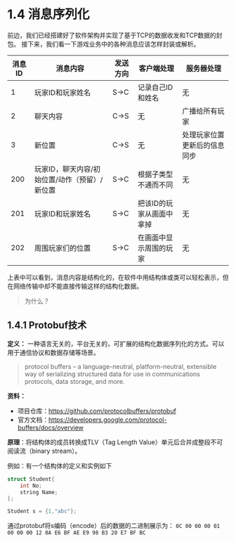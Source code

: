 # 1.4 消息序列化

前边，我们已经搭建好了软件架构并实现了基于TCP的数据收发和TCP数据的封包。
接下来，我们看一下游戏业务中的各种消息应该怎样封装或解析。

消息ID|消息内容|发送方向|客户端处理|服务器处理
-|-|-|-|-
1|玩家ID和玩家姓名|S->C|记录自己ID和姓名|无
2|聊天内容|C->S|无|广播给所有玩家
3|新位置|C->S|无|处理玩家位置更新后的信息同步
200|玩家ID，聊天内容/初始位置/动作（预留）/新位置|S->C|根据子类型不通而不同|无
201|玩家ID和玩家姓名|S->C|把该ID的玩家从画面中拿掉|无
202|周围玩家们的位置|S->C|在画面中显示周围的玩家|无

上表中可以看到，消息内容是结构化的，在软件中用结构体或类可以轻松表示，但在网络传输中却不能直接传输这样的结构化数据。

> 为什么？

## 1.4.1 Protobuf技术

**定义：** 一种语言无关的，平台无关的，可扩展的结构化数据序列化的方式。可以用于通信协议和数据存储等场景。

> protocol buffers – a language-neutral, platform-neutral, extensible way of serializing structured data for use in communications protocols, data storage, and more.

**资料：**
+ 项目仓库：https://github.com/protocolbuffers/protobuf
+ 官方文档：https://developers.google.com/protocol-buffers/docs/overview

**原理**：将结构体的成员转换成TLV（Tag Length Value）单元后合并成整段不可阅读流（binary stream）。

例如：有一个结构体的定义和实例如下

```cpp
struct Student{
    int No;
    string Name;
};

Student s = {1,"abc"};
```

通过protobuf将s编码（encode）后的数据的二进制展示为：
`0C 00 00 00 01 00 00 00 12 0A E6 BF AE E9 98 B3 20 E7 BF BC
`

